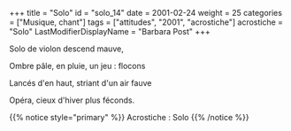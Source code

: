 +++
title = "Solo"
id = "solo_14"
date = 2001-02-24
weight = 25
categories = ["Musique, chant"]
tags = ["attitudes", "2001", "acrostiche"]
acrostiche = "Solo"
LastModifierDisplayName = "Barbara Post"
+++

Solo de violon descend mauve,

Ombre pâle, en pluie, un jeu : flocons

Lancés d'en haut, striant d'un air fauve

Opéra, cieux d'hiver plus féconds.

{{% notice style="primary" %}}
Acrostiche : Solo
{{% /notice %}}
